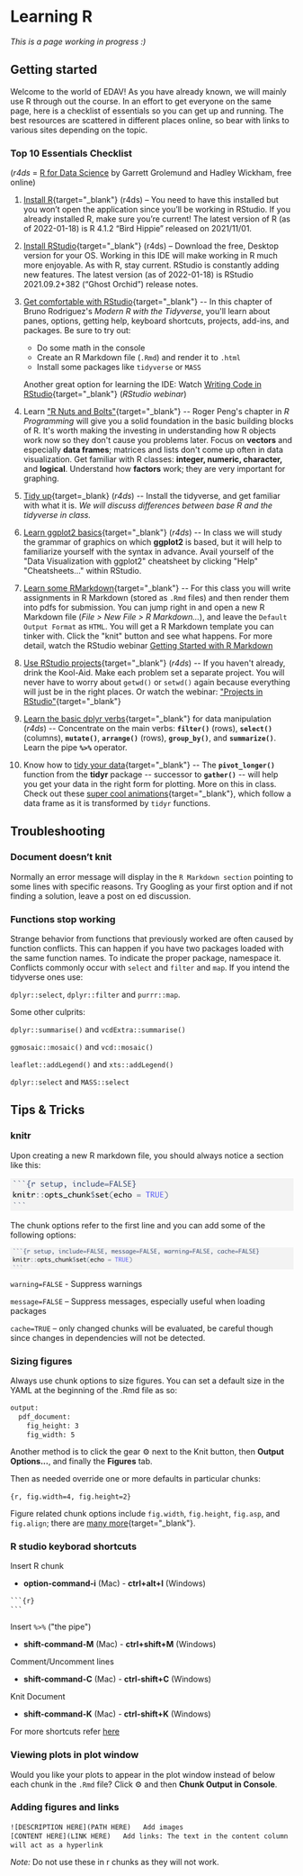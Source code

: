 # Learning R

*This is a page working in progress :)*

## Getting started

Welcome to the world of EDAV! As you have already known, we will mainly use R through out the course. In an effort to get everyone on the same page, here is a checklist of essentials so you can get up and running. The best resources are scattered in different places online, so bear with links to various sites depending on the topic.

### Top 10 Essentials Checklist

(*r4ds* = [R for Data Science](https://r4ds.had.co.nz/) by Garrett Grolemund and Hadley Wickham, free online)

1. [Install R](https://r4ds.had.co.nz/introduction.html#r){target="_blank"} (r4ds) – You need to have this installed but you won’t open the application since you’ll be working in RStudio. If you already installed R, make sure you’re current! The latest version of R (as of 2022-01-18) is R 4.1.2 “Bird Hippie” released on 2021/11/01.

2. [Install RStudio](https://r4ds.had.co.nz/introduction.html#rstudio){target="_blank"} (r4ds) – Download the free, Desktop version for your OS. Working in this IDE will make working in R much more enjoyable. As with R, stay current. RStudio is constantly adding new features. The latest version (as of 2022-01-18) is RStudio 2021.09.2+382 (“Ghost Orchid”) release notes.

3. [Get comfortable with RStudio](https://b-rodrigues.github.io/modern_R/getting-to-know-rstudio.html){target="_blank"} -- In this chapter of Bruno Rodriguez's *Modern R with the Tidyverse*, you'll learn about panes, options, getting help, keyboard shortcuts, projects, add-ins, and packages. Be sure to try out:

    - Do some math in the console
    - Create an R Markdown file (`.Rmd`) and render it to `.html`
    - Install some packages like `tidyverse` or `MASS`

    Another great option for learning the IDE: Watch [Writing Code in RStudio](https://rstudio.com/resources/webinars/programming-part-1-writing-code-in-rstudio/){target="_blank"} (*RStudio webinar*)

4. Learn ["R Nuts and Bolts"](https://bookdown.org/rdpeng/rprogdatascience/r-nuts-and-bolts.html){target="_blank"} -- Roger Peng's chapter in *R Programming* will give you a solid foundation in the basic building blocks of R. It's worth making the investing in understanding how R objects work now so they don't cause you problems later. Focus on **vectors** and especially **data frames**; matrices and lists don't come up often in data visualization.  Get familiar with R classes: **integer, numeric, character,** and **logical**. Understand how **factors** work; they are very important for graphing.

5. [Tidy up](https://r4ds.had.co.nz/introduction.html#the-tidyverse){target=_blank} (*r4ds*) -- Install the tidyverse, and get familiar with what it is. *We will discuss differences between base R and the tidyverse in class.*

6. [Learn ggplot2 basics](https://r4ds.had.co.nz/data-visualisation.html){target="_blank"} (*r4ds*) -- In class we will study the grammar of graphics on which **ggplot2** is based, but it will help to familiarize yourself with the syntax in advance. Avail yourself of the "Data Visualization with ggplot2" cheatsheet by clicking "Help" "Cheatsheets..." within RStudio.

7. [Learn some RMarkdown](https://rmarkdown.rstudio.com/articles_intro.html){target="_blank"} -- For this class you will write assignments in R Markdown (stored as `.Rmd` files) and then render them into pdfs for submission. You can jump right in and open a new R Markdown file (*File > New File > R Markdown...*), and leave the `Default Output Format` as `HTML`. You will get a R Markdown template you can tinker with. Click the "knit" button and see what happens. For more detail, watch the RStudio webinar [Getting Started with R Markdown](https://resources.rstudio.com/the-essentials-of-data-science/getting-started-with-r-markdown-60-02)

8. [Use RStudio projects](https://r4ds.had.co.nz/workflow-projects.html){target="_blank"} (*r4ds*) -- If you haven't already, drink the Kool-Aid. Make each problem set a separate project. You will never have to worry about `getwd()` or `setwd()` again because everything will just be in the right places.
    Or watch the webinar: ["Projects in RStudio"](https://resources.rstudio.com/wistia-rstudio-essentials-2/rstudioessentialsmanagingpart1-2){target="_blank"}

9. [Learn the basic dplyr verbs](https://r4ds.had.co.nz/transform.html){target="_blank"} for data manipulation (*r4ds*) -- Concentrate on the main verbs: **`filter()`** (rows), **`select()`** (columns), **`mutate()`**, **`arrange()`** (rows), **`group_by()`**, and **`summarize()`**. Learn the pipe **`%>%`** operator.

10. Know how to [tidy your data](https://r4ds.had.co.nz/tidy-data.html){target="_blank"} -- The **`pivot_longer()`** function from the **tidyr** package -- successor to **`gather()`** -- will help you get your data in the right form for plotting.  More on this in class. Check out these [super cool animations](https://github.com/gadenbuie/tidyexplain){target="_blank"}, which follow a data frame as it is transformed by `tidyr` functions.

## Troubleshooting

### Document doesn’t knit

Normally an error message will display in the `R Markdown section` pointing to some lines with specific reasons. Try Googling as your first option and if not finding a solution, leave a post on ed discussion.

### Functions stop working

Strange behavior from functions that previously worked are often caused by function conflicts. This can happen if you have two packages loaded with the same function names. To indicate the proper package, namespace it. Conflicts commonly occur with `select` and `filter` and `map`. If you intend the tidyverse ones use:

`dplyr::select`, `dplyr::filter` and `purrr::map`.

Some other culprits:

`dplyr::summarise()` and `vcdExtra::summarise()`

`ggmosaic::mosaic()` and `vcd::mosaic()`

`leaflet::addLegend()` and `xts::addLegend()`

`dplyr::select` and `MASS::select`

## Tips & Tricks

### knitr

Upon creating a new R markdown file, you should always notice a section like this:

![](knitr.png)

The chunk options refer to the first line and you can add some of the following options:

![](knitr2.png)

`warning=FALSE` - Suppress warnings

`message=FALSE` – Suppress messages, especially useful when loading packages

`cache=TRUE` – only changed chunks will be evaluated, be careful though since changes in dependencies will not be detected.

### Sizing figures

Always use chunk options to size figures.  You can set a default size in the YAML at the beginning of the .Rmd file as so:

```
output:
  pdf_document:
    fig_height: 3
    fig_width: 5
```

Another method is to click the gear ⚙️ next to the Knit button, then  **Output Options...**, and finally the **Figures** tab.

Then as needed override one or more defaults in particular chunks:

`{r, fig.width=4, fig.height=2}`


Figure related chunk options include `fig.width`, `fig.height`, `fig.asp`, and `fig.align`; there are [many more](https://yihui.name/knitr/options/#plots){target="_blank"}.

### R studio keyborad shortcuts

Insert R chunk
- **option-command-i**  (Mac) - **ctrl+alt+I**  (Windows)


````
```{r}
```
````

Insert `%>%`   ("the pipe")
- **shift-command-M**  (Mac)  - **ctrl+shift+M**  (Windows)

Comment/Uncomment lines
- **shift-command-C**  (Mac)  - **ctrl-shift+C** (Windows)

Knit Document
- **shift-command-K**  (Mac)  - **ctrl-shift+K** (Windows)

For more shortcuts refer [here](https://support.rstudio.com/hc/en-us/articles/200711853-Keyboard-Shortcuts-in-the-RStudio-IDE)

### Viewing plots in plot window

Would you like your plots to appear in the plot window instead of below each chunk in the `.Rmd` file? Click ⚙️ and then  <i class="fas fa-check"></i> **Chunk Output in Console**.

### Adding figures and links

```
![DESCRIPTION HERE](PATH HERE)   Add images
[CONTENT HERE](LINK HERE)   Add links: The text in the content column will act as a hyperlink
```

*Note:* Do not use these in r chunks as they will not work.


